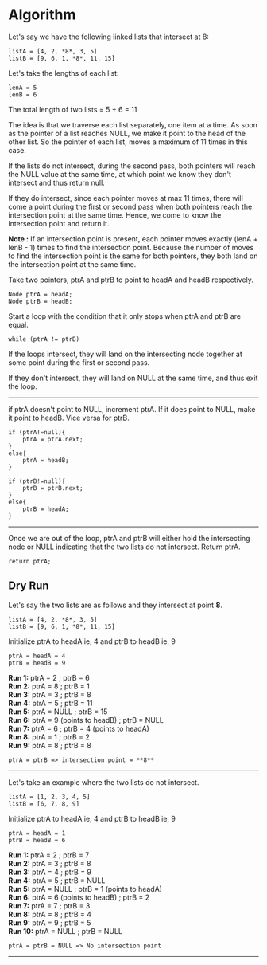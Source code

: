# Algorithm

Let's say we have the following linked lists that intersect at 8:

    listA = [4, 2, *8*, 3, 5]
    listB = [9, 6, 1, *8*, 11, 15]

Let's take the lengths of each list:

    lenA = 5
    lenB = 6

The total length of two lists = 5 + 6 = 11

The idea is that we traverse each list separately, one item at a time. As soon as the pointer of a list reaches NULL, we make it point to the head of the other list. So the pointer of each list, moves a maximum of 11 times in this case.

If the lists do not intersect, during the second pass, both pointers will reach the NULL value at the same time, at which point we know they don't intersect and thus return null.

If they do intersect, since each pointer moves at max 11 times, there will come a point during the first or second pass when both pointers reach the intersection point at the same time. Hence, we come to know the intersection point and return it.

**Note :** If an intersection point is present, each pointer moves exactly (lenA + lenB - 1) times to find the intersection point. Because the number of moves to find the intersection point is the same for both pointers, they both land on the intersection point at the same time.

Take two pointers, ptrA and ptrB to point to headA and headB respectively.

    Node ptrA = headA;
    Node ptrB = headB;

Start a loop with the condition that it only stops when ptrA and ptrB are equal.

    while (ptrA != ptrB)

If the loops intersect, they will land on the intersecting node together at some point during the first or second pass.

If they don't intersect, they will land on NULL at the same time, and thus exit the loop.

____

if ptrA doesn't point to NULL, increment ptrA. If it does point to NULL, make it point to headB. Vice versa for ptrB.

    if (ptrA!=null){
        ptrA = ptrA.next;
    }
    else{
        ptrA = headB;
    }

    if (ptrB!=null){
        ptrB = ptrB.next;
    }
    else{
        ptrB = headA;
    }

____

Once we are out of the loop, ptrA and ptrB will either hold the intersecting node or NULL indicating that the two lists do not intersect. Return ptrA.

    return ptrA;

## Dry Run

Let's say the two lists are as follows and they intersect at point **8**.

    listA = [4, 2, *8*, 3, 5]
    listB = [9, 6, 1, *8*, 11, 15]

Initialize ptrA to headA ie, 4 and ptrB to headB ie, 9

    ptrA = headA = 4
    ptrB = headB = 9

**Run 1:** ptrA = 2 ; ptrB = 6  
**Run 2:** ptrA = 8 ; ptrB = 1  
**Run 3:** ptrA = 3 ; ptrB = 8  
**Run 4:** ptrA = 5 ; ptrB = 11  
**Run 5:** ptrA = NULL ; ptrB = 15  
**Run 6:** ptrA = 9 (points to headB) ; ptrB = NULL  
**Run 7:** ptrA = 6 ; ptrB = 4 (points to headA)  
**Run 8:** ptrA = 1 ; ptrB = 2  
**Run 9:** ptrA = 8 ; ptrB = 8  


    ptrA = ptrB => intersection point = **8**

___

Let's take an example where the two lists do not intersect.

    listA = [1, 2, 3, 4, 5]
    listB = [6, 7, 8, 9]

Initialize ptrA to headA ie, 4 and ptrB to headB ie, 9

    ptrA = headA = 1
    ptrB = headB = 6

**Run 1:** ptrA = 2 ; ptrB = 7  
**Run 2:** ptrA = 3 ; ptrB = 8  
**Run 3:** ptrA = 4 ; ptrB = 9  
**Run 4:** ptrA = 5 ; ptrB = NULL  
**Run 5:** ptrA = NULL ; ptrB = 1 (points to headA)  
**Run 6:** ptrA = 6 (points to headB) ; ptrB = 2  
**Run 7:** ptrA = 7 ; ptrB = 3   
**Run 8:** ptrA = 8 ; ptrB = 4  
**Run 9:** ptrA = 9 ; ptrB = 5  
**Run 10:** ptrA = NULL ; ptrB = NULL  

    ptrA = ptrB = NULL => No intersection point

___